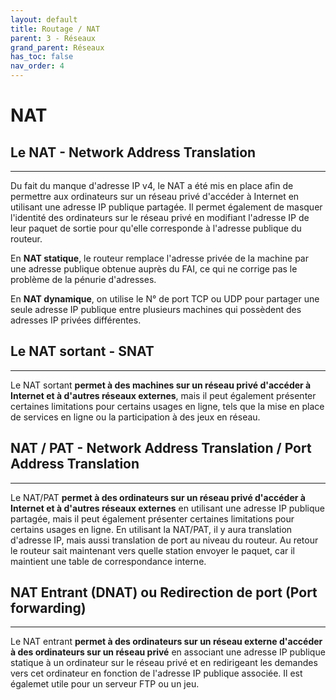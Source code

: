 ```yaml
---
layout: default
title: Routage / NAT
parent: 3 - Réseaux
grand_parent: Réseaux
has_toc: false
nav_order: 4
---
```


# NAT

## Le NAT - Network Address Translation

---

Du fait du manque d'adresse IP v4, le NAT a été mis en place afin de permettre aux ordinateurs sur un réseau privé d'accéder à Internet en utilisant une adresse IP publique partagée. Il permet également de masquer l'identité des ordinateurs sur le réseau privé en modifiant l'adresse IP de leur paquet de sortie pour qu'elle corresponde à l'adresse publique du routeur.

En **NAT statique**, le routeur remplace l'adresse privée de la machine par une adresse publique obtenue auprès du FAI, ce qui ne corrige pas le problème de la pénurie d'adresses.

En **NAT dynamique**, on utilise le N° de port TCP ou UDP pour partager une seule adresse IP publique entre plusieurs machines qui possèdent des adresses IP privées différentes.

## Le NAT sortant - SNAT

---

Le NAT sortant **permet à des machines sur un réseau privé d'accéder à Internet et à d'autres réseaux externes**, mais il peut également présenter certaines limitations pour certains usages en ligne, tels que la mise en place de services en ligne ou la participation à des jeux en réseau.

## NAT / PAT - Network Address Translation / Port Address Translation

---

Le NAT/PAT **permet à des ordinateurs sur un réseau privé d'accéder à Internet et à d'autres réseaux externes** en utilisant une adresse IP publique partagée, mais il peut également présenter certaines limitations pour certains usages en ligne. En utilisant la NAT/PAT, il y aura translation d'adresse IP, mais aussi translation de port au niveau du routeur. Au retour le routeur sait maintenant vers quelle station envoyer le paquet, car il maintient une table de correspondance interne.

## NAT Entrant (DNAT) ou Redirection de port (Port forwarding)

---

Le NAT entrant **permet à des ordinateurs sur un réseau externe d'accéder à des ordinateurs sur un réseau privé** en associant une adresse IP publique statique à un ordinateur sur le réseau privé et en redirigeant les demandes vers cet ordinateur en fonction de l'adresse IP publique associée. Il est égalemet utile pour un serveur FTP ou un jeu.
